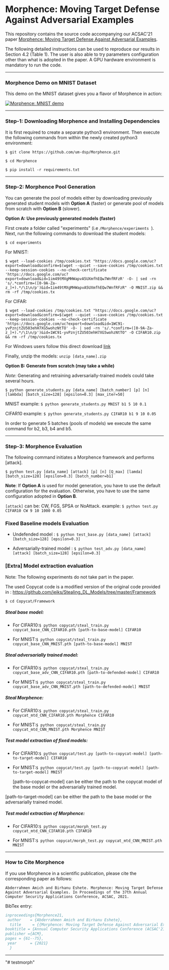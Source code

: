 # Morphence: Moving Target Defense Against Adversarial Examples
This repository contains the source code accompanying our ACSAC'21 paper [Morphence: Moving Target Defense Against Adversarial Examples]( https://arxiv.org/abs/2108.13952). 

The following detailed instructions can be used to reproduce our results in Section 4.2 (Table 1). The user is also able to try parameters configuration other than what is adopted in the paper. A GPU hardware environment is mandatory to run the code.
***
### Morphence Demo on MNIST Dataset
This demo on the MNIST dataset gives you a flavor of Morphence in action:

[![Morphence: MNIST demo](http://i3.ytimg.com/vi/8hkp_U0iY4o/maxresdefault.jpg)](https://youtu.be/8hkp_U0iY4o)
***



### Step-1: Downloading Morphence and Installing Dependencies 
It is first required to create a separate python3 environment. Then execute the following commands from within the newly created python3 environment:

```$ git clone https://github.com/um-dsp/Morphence.git ```

```$ cd Morphence ```

```$ pip install -r requirements.txt ```
***
### Step-2: Morphence Pool Generation
You can generate the pool of models either by downloading previously generated student models with **Option A** (faster) or generate pool of models from scratch with **Option B** (slower).

**Option A: Use previously generated models (faster)**

First create a folder called "experiments" (i.e ```/Morphence/experiments ```).
Next, run the following commands to download the student models:
```
$ cd experiments
```
For MNIST: 

```$ wget --load-cookies /tmp/cookies.txt "https://docs.google.com/uc?export=download&confirm=$(wget --quiet --save-cookies /tmp/cookies.txt --keep-session-cookies --no-check-certificate 'https://docs.google.com/uc?export=download&id=1im49tMXgMHWapvA5UXmfhEQw7WnfRFzR' -O- | sed -rn 's/.*confirm=([0-9A-Za-z_]+).*/\1\n/p')&id=1im49tMXgMHWapvA5UXmfhEQw7WnfRFzR" -O MNIST.zip && rm -rf /tmp/cookies.tx```

For CIFAR: 

```$ wget --load-cookies /tmp/cookies.txt "https://docs.google.com/uc?export=download&confirm=$(wget --quiet --save-cookies /tmp/cookies.txt --keep-session-cookies --no-check-certificate 'https://docs.google.com/uc?export=download&id=1WC91-yvPznjtZU503ehH7XG5wohzNtTO' -O- | sed -rn 's/.*confirm=([0-9A-Za-z_]+).*/\1\n/p')&id=1WC91-yvPznjtZU503ehH7XG5wohzNtTO" -O CIFAR10.zip && rm -rf /tmp/cookies.tx```

For Windows users follow this direct download [link](https://drive.google.com/drive/folders/1Ohdc9BXVLq883ZCz8O5WeFzydnaUok8S?usp=sharing)

Finally, unzip the models: ```unzip [data_name].zip```


**Option B: Generate from scratch (may take a while)**

*Note*: Generating and retraining adversarially-trained models could take several hours. 
```
$ python generate_students.py [data_name] [batch_number] [p] [n] [lambda] [batch_size=128] [epsilon=0.3] [max_iter=50]
```
MNIST example:  ``` $ python generate_students.py MNIST b1 5 10 0.1 ```

CIFAR10 example:  ``` $ python generate_students.py CIFAR10 b1 9 10 0.05 ```

In order to generate 5 batches (pools of models) we execute the same command for b2, b3, b4 and b5.


***
### Step-3: Morphence Evaluation

The following command initiates a Morphence framework and performs [attack].

```
$ python test.py [data_name] [attack] [p] [n] [Q_max] [lamda] [batch_size=128] [epsilon=0.3] [batch_number=b1]
```
**Note**: If **Option A** is used for model generation, you have to use the default configuration for the evaluation. Otherwise, you have to use the same configuration adopted in **Option B**.

```[attack]``` can be: CW, FGS, SPSA or NoAttack.
example:  ``` $ python test.py CIFAR10 CW 9 10 1000 0.05 ```

### Fixed Baseline models Evaluation

* Undefended model : ```$ python test_base.py [data_name] [attack] [batch_size=128] [epsilon=0.3] ```

* Adversarially-trained model : ```$ python test_adv.py [data_name] [attack] [batch_size=128] [epsilon=0.3] ```

### [Extra] Model extraction evaluation

Note: The following experiments do not take part in the paper.

The used Copycat code is a modified version of the original code provided in : https://github.com/jeiks/Stealing_DL_Models/tree/master/Framework

`$ cd Copycat/Framework`

##### Steal base model:
* For CIFAR10:```$ python copycat/steal_train.py copycat_base_CNN_CIFAR10.pth [path-to-base-model] CIFAR10```

* For MNIST:```$ python copycat/steal_train.py copycat_base_CNN_MNIST.pth [path-to-base-model] MNIST```

##### Steal adversarially trained model:
* For CIFAR10:```$ python copycat/steal_train.py copycat_base_adv_CNN_CIFAR10.pth [path-to-defended-model] CIFAR10```

* For MNIST:```$ python copycat/steal_train.py copycat_base_adv_CNN_MNIST.pth [path-to-defended-model] MNIST```

##### Steal Morphence:
* For CIFAR10:```$ python copycat/steal_train.py copycat_mtd_CNN_CIFAR10.pth Morphence CIFAR10```

* For MNIST:```$ python copycat/steal_train.py copycat_mtd_CNN_MNIST.pth Morphence MNIST```

##### Test model extraction of fixed models:

* For CIFAR10:```$ python copycat/test.py [path-to-copycat-model] [path-to-target-model] CIFAR10```

* For MNIST:```$ python copycat/test.py [path-to-copycat-model] [path-to-target-model] MNIST```

  [path-to-copycat-model] can be either the path to the copycat model of the base model or the adversarially trained model.

 [path-to-target-model] can be either the path to the base model or the adversarially trained model.

##### Test model extraction of Morphence:
* For CIFAR10:```$ python copycat/morph_test.py copycat_mtd_CNN_CIFAR10.pth CIFAR10```

* For MNIST:```$ python copycat/morph_test.py copycat_mtd_CNN_MNIST.pth MNIST```
***
### How to Cite Morphence
If you use Morphence in a scientific publication, please cite the corresponding paper as follows:

```
Abderrahmen Amich and Birhanu Eshete. Morphence: Moving Target Defense Against Adversarial Examples. In Proceedings of the 37th Annual Computer Security Applications Conference, ACSAC, 2021.
```

BibTex entry:
```BibTex
inproceedings{Morphence21,
 author    = {Abderrahmen Amich and Birhanu Eshete},
  title     = {{Morphence: Moving Target Defense Against Adversarial Examples}},
booktitle = {Annual Computer Security Applications Conference (ACSAC'21), December 6--10, 2021, Virtual Event, USA},
publisher ={ACM},
pages = {61--75},
 year      = {2021}
  }
```
***
"# testmorph" 
